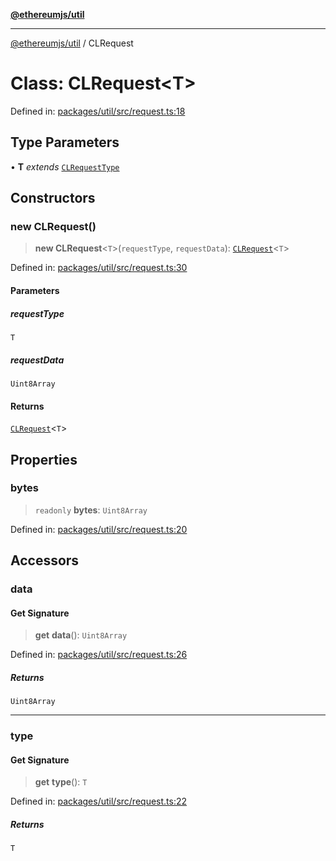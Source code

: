 [**@ethereumjs/util**](../README.md)

***

[@ethereumjs/util](../README.md) / CLRequest

# Class: CLRequest\<T\>

Defined in: [packages/util/src/request.ts:18](https://github.com/Dargon789/ethereumjs-monorepo/blob/master/packages/util/src/request.ts#L18)

## Type Parameters

• **T** *extends* [`CLRequestType`](../enumerations/CLRequestType.md)

## Constructors

### new CLRequest()

> **new CLRequest**\<`T`\>(`requestType`, `requestData`): [`CLRequest`](CLRequest.md)\<`T`\>

Defined in: [packages/util/src/request.ts:30](https://github.com/Dargon789/ethereumjs-monorepo/blob/master/packages/util/src/request.ts#L30)

#### Parameters

##### requestType

`T`

##### requestData

`Uint8Array`

#### Returns

[`CLRequest`](CLRequest.md)\<`T`\>

## Properties

### bytes

> `readonly` **bytes**: `Uint8Array`

Defined in: [packages/util/src/request.ts:20](https://github.com/Dargon789/ethereumjs-monorepo/blob/master/packages/util/src/request.ts#L20)

## Accessors

### data

#### Get Signature

> **get** **data**(): `Uint8Array`

Defined in: [packages/util/src/request.ts:26](https://github.com/Dargon789/ethereumjs-monorepo/blob/master/packages/util/src/request.ts#L26)

##### Returns

`Uint8Array`

***

### type

#### Get Signature

> **get** **type**(): `T`

Defined in: [packages/util/src/request.ts:22](https://github.com/Dargon789/ethereumjs-monorepo/blob/master/packages/util/src/request.ts#L22)

##### Returns

`T`
